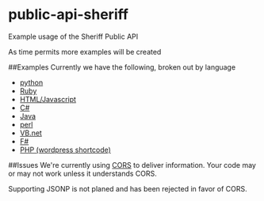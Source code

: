 # public-api-sheriff
Example usage of the Sheriff Public API

As time permits more examples will be created

##Examples
Currently we have the following, broken out by language
  - [python](python)
  - [Ruby](ruby)
  - [HTML/Javascript](html)
  - [C#](dotnet)
  - [Java](java)
  - [perl](perl)
  - [VB.net](dotnet)
  - [F#](dotnet)
  - [PHP (wordpress shortcode)](php/wp-CurrentArrests)

##Issues
We're currently using [CORS](http://enable-cors.org/) to deliver information. Your code may or may not work unless it understands CORS.

Supporting JSONP is not planed and has been rejected in favor of CORS.

